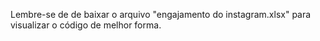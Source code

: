 Lembre-se de de baixar o arquivo "engajamento do instagram.xlsx" para visualizar o código de melhor forma.
 
